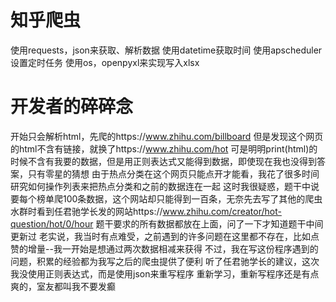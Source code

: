 # 知乎爬虫
使用requests，json来获取、解析数据
使用datetime获取时间
使用apscheduler设置定时任务
使用os，openpyxl来实现写入xlsx

# 开发者的碎碎念
开始只会解析html，先爬的https://www.zhihu.com/billboard
但是发现这个网页的html不含有链接，就换了https://www.zhihu.com/hot
可是明明print(html)的时候不含有我要的数据，但是用正则表达式又能得到数据，即使现在我也没得到答案，只有零星的猜想
由于热点分类在这个网页只能点开才能看，我花了很多时间研究如何操作列表来把热点分类和之前的数据连在一起
这时我很疑惑，题干中说要每个榜单爬100条数据，这个网站却只能得到一百条，无奈先去写了其他的爬虫
水群时看到任君驰学长发的网站https://www.zhihu.com/creator/hot-question/hot/0/hour
题干要求的所有数据都放在上面，问了一下才知道题干中间更新过
老实说，我当时有点难受，之前遇到的许多问题在这里都不存在，比如点赞的增量--我一开始是想通过两次数据相减来获得
不过，我在写这份程序遇到的问题，积累的经验都为我写之后的爬虫提供了便利
听了任君驰学长的建议，这次我没使用正则表达式，而是使用json来重写程序
重新学习，重新写程序还是有点爽的，室友都叫我不要发癫
